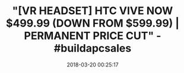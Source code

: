 ---
title: >-
  "[VR HEADSET] HTC VIVE NOW $499.99 (DOWN FROM $599.99) | PERMANENT PRICE CUT"
  - #buildapcsales
name: HTC VIVE Virtual Reality System
date: '2018-03-20 00:25:17'
buy_now: >-
  https://www.amazon.com/HTC-VIVE-Virtual-Reality-System-pc/dp/B00VF5NT4I?psc=1&SubscriptionId=AKIAIA5RBQIWQVTCUEUQ&tag=coldcutdeals-20&linkCode=xm2&camp=2025&creative=165953&creativeASIN=B00VF5NT4I
description_markdown: |+
  HTC VIVE Virtual Reality System

    - FREE CONTENT WITH PURCHASE - Fallout 4 VR plus a two month free trial of Viveport Subscription included with your purchase.

    - FULLY IMMERSIVE - True-to-life movements with realistic graphics, directional audio and HD haptic feedback.

    - PRECISION MOVEMENT TRACKING - 360-degree controller and headset tracking covers your movements to the millimeter, floor-to ceiling.

    - FLEXIBLE PLAY AREA - Room-Scale VR with just two base stations. Use VIVE seated, standing or in a space up to 15 feet x 15 feet.

    - POWERED BY STEAM VR - Enjoy over 2500 games for SteamVR, plus everything you love about Steam, including new releases, automatic game updates and millions of your closest friends, in VR.

tweet_id_str: '975890986286149632'
price: $499.00
you_save: ''
asin: B00VF5NT4I
image: 'https://images-na.ssl-images-amazon.com/images/I/41k-JbZHFOL.jpg'

---